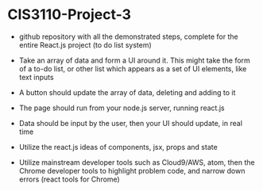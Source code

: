 # CIS3110-Project-3

- github repository with all the demonstrated steps, complete for the entire React.js project (to do list system)

- Take an array of data and form a UI around it. This might take the form of a to-do list, or other list which appears as a set of UI elements, like text inputs
- A button should update the array of data, deleting and adding to it
- The page should run from your node.js server, running react.js
- Data should be input by the user, then your UI should update, in real time
- Utilize the react.js ideas of components, jsx, props and state
- Utilize mainstream developer tools such as Cloud9/AWS, atom, then the Chrome developer tools to highlight problem code, and narrow down errors (react tools for Chrome)
